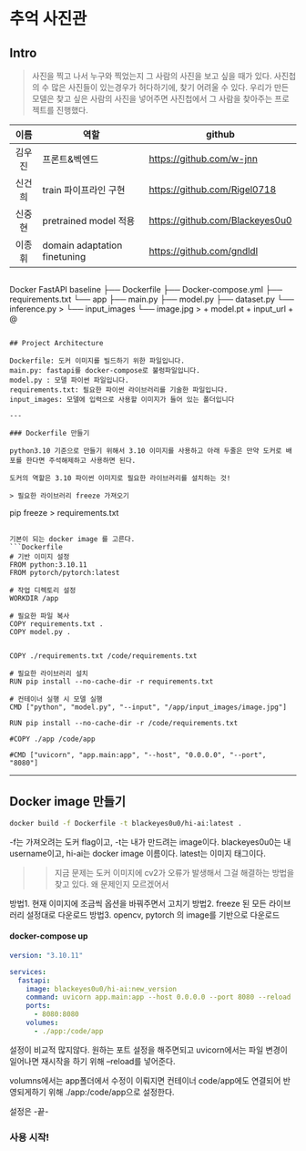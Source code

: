 # 추억 사진관

## Intro

>사진을 찍고 나서 누구와 찍었는지 그 사람의 사진을 보고 싶을 때가 있다. 사진첩의 수 많은 사진들이 있는경우가 허다하기에, 찾기 어려울 수 있다. 우리가 만든 모델은 찾고 싶은 사람의 사진을 넣어주면 사진첩에서 그 사람을 찾아주는 프로젝트를 진행했다.


|  이름  | 역할 | github                          |
| :----: | ---- | ------------------------------- |
| 김우진 | 프론트&벡엔드     | https://github.com/w-jnn        |
| 신건희 | train 파이프라인 구현     | https://github.com/Rigel0718    |
| 신중현 | pretrained model 적용     | https://github.com/Blackeyes0u0 |
| 이종휘 | domain adaptation finetuning     | https://github.com/gndldl       |


>```
Docker FastAPI baseline
├── Dockerfile
├── Docker-compose.yml
├── requirements.txt
└── app
	├── main.py
	├── model.py
	├── dataset.py
	└── inference.py
    >
└── input_images
    └── image.jpg
    >
    + model.pt + input_url + @
```

## Project Architecture

Dockerfile: 도커 이미지를 빌드하기 위한 파일입니다.
main.py: fastapi를 docker-compose로 불렁파일입니다.
model.py : 모델 파이썬 파일입니다.
requirements.txt: 필요한 파이썬 라이브러리를 기술한 파일입니다.
input_images: 모델에 입력으로 사용할 이미지가 들어 있는 폴더입니다

---

### Dockerfile 만들기

python3.10 기준으로 만들기 위해서 3.10 이미지를 사용하고 아래 두줄은 만약 도커로 배포를 한다면 주석해제하고 사용하면 된다.

도커의 역할은 3.10 파이썬 이미지로 필요한 라이브러리를 설치하는 것!

> 필요한 라이브러리 freeze 가져오기
```
pip freeze > requirements.txt
```

기본이 되는 docker image 를 고른다.
```Dockerfile
# 기반 이미지 설정 
FROM python:3.10.11
FROM pytorch/pytorch:latest

# 작업 디렉토리 설정
WORKDIR /app

# 필요한 파일 복사
COPY requirements.txt .
COPY model.py .


COPY ./requirements.txt /code/requirements.txt

# 필요한 라이브러리 설치
RUN pip install --no-cache-dir -r requirements.txt

# 컨테이너 실행 시 모델 실행
CMD ["python", "model.py", "--input", "/app/input_images/image.jpg"]

RUN pip install --no-cache-dir -r /code/requirements.txt

#COPY ./app /code/app
 
#CMD ["uvicorn", "app.main:app", "--host", "0.0.0.0", "--port", "8080"]
```
---
## Docker image 만들기
```bash
docker build -f Dockerfile -t blackeyes0u0/hi-ai:latest .
```
-f는 가져오려는 도커 flag이고, -t는 내가 만드려는 image이다.
blackeyes0u0는 내 username이고, hi-ai는 docker image 이름이다. latest는 이미지 태그이다. 

>>지금 문제는 도커 이미지에 cv2가 오류가 발생해서 그걸 해결하는 방법을 찾고 있다. 왜 문제인지 모르겠어서 
>
방법1. 현재 이미지에 조금씩 옵션을 바꿔주면서 고치기 
방법2. freeze 된 모든 라이브러리 설정대로 다운로드
방법3. opencv, pytorch 의 image를 기반으로 다운로드


#### docker-compose up
```docerk-compose.yml
version: "3.10.11"

services:
  fastapi:
    image: blackeyes0u0/hi-ai:new_version
    command: uvicorn app.main:app --host 0.0.0.0 --port 8080 --reload
    ports:
      - 8080:8080
    volumes:
      - ./app:/code/app
```
설정이 비교적 많지않다. 원하는 포트 설정을 해주면되고 uvicorn에서는 파일 변경이 일어나면 재시작을 하기 위해 –reload를 넣어준다.

volumns에서는 app폴더에서 수정이 이뤄지면 컨테이너 code/app에도 연결되어 반영되게하기 위해 ./app:/code/app으로 설정한다.

설정은 -끝-

### 사용 시작!
